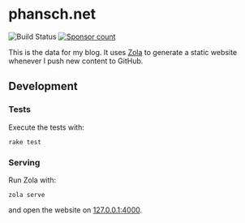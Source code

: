 # phansch.net

![Build Status](https://github.com/phansch/phansch.github.com/workflows/Ruby/badge.svg)
[![Sponsor
count](https://img.shields.io/badge/sponsors-3-brightgreen)](https://phansch.net/thanks)

This is the data for my blog. It uses [Zola] to generate a static website whenever I push new content to GitHub.

## Development

### Tests

Execute the tests with:

    rake test

### Serving

Run Zola with:

    zola serve

and open the website on [127.0.0.1:4000](http://127.0.0.1:1111).

[Zola]: https://www.getzola.org/
